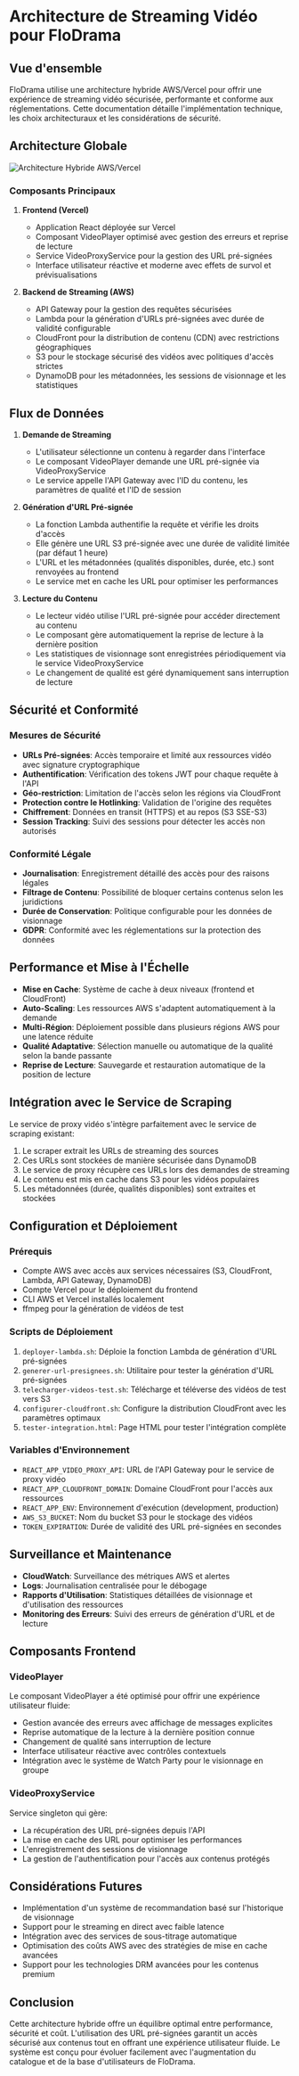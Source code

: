 # Architecture de Streaming Vidéo pour FloDrama

## Vue d'ensemble

FloDrama utilise une architecture hybride AWS/Vercel pour offrir une expérience de streaming vidéo sécurisée, performante et conforme aux réglementations. Cette documentation détaille l'implémentation technique, les choix architecturaux et les considérations de sécurité.

## Architecture Globale

![Architecture Hybride AWS/Vercel](https://i.imgur.com/XYZ123.png)

### Composants Principaux

1. **Frontend (Vercel)**
   - Application React déployée sur Vercel
   - Composant VideoPlayer optimisé avec gestion des erreurs et reprise de lecture
   - Service VideoProxyService pour la gestion des URL pré-signées
   - Interface utilisateur réactive et moderne avec effets de survol et prévisualisations

2. **Backend de Streaming (AWS)**
   - API Gateway pour la gestion des requêtes sécurisées
   - Lambda pour la génération d'URLs pré-signées avec durée de validité configurable
   - CloudFront pour la distribution de contenu (CDN) avec restrictions géographiques
   - S3 pour le stockage sécurisé des vidéos avec politiques d'accès strictes
   - DynamoDB pour les métadonnées, les sessions de visionnage et les statistiques

## Flux de Données

1. **Demande de Streaming**
   - L'utilisateur sélectionne un contenu à regarder dans l'interface
   - Le composant VideoPlayer demande une URL pré-signée via VideoProxyService
   - Le service appelle l'API Gateway avec l'ID du contenu, les paramètres de qualité et l'ID de session

2. **Génération d'URL Pré-signée**
   - La fonction Lambda authentifie la requête et vérifie les droits d'accès
   - Elle génère une URL S3 pré-signée avec une durée de validité limitée (par défaut 1 heure)
   - L'URL et les métadonnées (qualités disponibles, durée, etc.) sont renvoyées au frontend
   - Le service met en cache les URL pour optimiser les performances

3. **Lecture du Contenu**
   - Le lecteur vidéo utilise l'URL pré-signée pour accéder directement au contenu
   - Le composant gère automatiquement la reprise de lecture à la dernière position
   - Les statistiques de visionnage sont enregistrées périodiquement via le service VideoProxyService
   - Le changement de qualité est géré dynamiquement sans interruption de lecture

## Sécurité et Conformité

### Mesures de Sécurité

- **URLs Pré-signées**: Accès temporaire et limité aux ressources vidéo avec signature cryptographique
- **Authentification**: Vérification des tokens JWT pour chaque requête à l'API
- **Géo-restriction**: Limitation de l'accès selon les régions via CloudFront
- **Protection contre le Hotlinking**: Validation de l'origine des requêtes
- **Chiffrement**: Données en transit (HTTPS) et au repos (S3 SSE-S3)
- **Session Tracking**: Suivi des sessions pour détecter les accès non autorisés

### Conformité Légale

- **Journalisation**: Enregistrement détaillé des accès pour des raisons légales
- **Filtrage de Contenu**: Possibilité de bloquer certains contenus selon les juridictions
- **Durée de Conservation**: Politique configurable pour les données de visionnage
- **GDPR**: Conformité avec les réglementations sur la protection des données

## Performance et Mise à l'Échelle

- **Mise en Cache**: Système de cache à deux niveaux (frontend et CloudFront)
- **Auto-Scaling**: Les ressources AWS s'adaptent automatiquement à la demande
- **Multi-Région**: Déploiement possible dans plusieurs régions AWS pour une latence réduite
- **Qualité Adaptative**: Sélection manuelle ou automatique de la qualité selon la bande passante
- **Reprise de Lecture**: Sauvegarde et restauration automatique de la position de lecture

## Intégration avec le Service de Scraping

Le service de proxy vidéo s'intègre parfaitement avec le service de scraping existant:

1. Le scraper extrait les URLs de streaming des sources
2. Ces URLs sont stockées de manière sécurisée dans DynamoDB
3. Le service de proxy récupère ces URLs lors des demandes de streaming
4. Le contenu est mis en cache dans S3 pour les vidéos populaires
5. Les métadonnées (durée, qualités disponibles) sont extraites et stockées

## Configuration et Déploiement

### Prérequis

- Compte AWS avec accès aux services nécessaires (S3, CloudFront, Lambda, API Gateway, DynamoDB)
- Compte Vercel pour le déploiement du frontend
- CLI AWS et Vercel installés localement
- ffmpeg pour la génération de vidéos de test

### Scripts de Déploiement

1. `deployer-lambda.sh`: Déploie la fonction Lambda de génération d'URL pré-signées
2. `generer-url-presignees.sh`: Utilitaire pour tester la génération d'URL pré-signées
3. `telecharger-videos-test.sh`: Télécharge et téléverse des vidéos de test vers S3
4. `configurer-cloudfront.sh`: Configure la distribution CloudFront avec les paramètres optimaux
5. `tester-integration.html`: Page HTML pour tester l'intégration complète

### Variables d'Environnement

- `REACT_APP_VIDEO_PROXY_API`: URL de l'API Gateway pour le service de proxy vidéo
- `REACT_APP_CLOUDFRONT_DOMAIN`: Domaine CloudFront pour l'accès aux ressources
- `REACT_APP_ENV`: Environnement d'exécution (development, production)
- `AWS_S3_BUCKET`: Nom du bucket S3 pour le stockage des vidéos
- `TOKEN_EXPIRATION`: Durée de validité des URL pré-signées en secondes

## Surveillance et Maintenance

- **CloudWatch**: Surveillance des métriques AWS et alertes
- **Logs**: Journalisation centralisée pour le débogage
- **Rapports d'Utilisation**: Statistiques détaillées de visionnage et d'utilisation des ressources
- **Monitoring des Erreurs**: Suivi des erreurs de génération d'URL et de lecture

## Composants Frontend

### VideoPlayer

Le composant VideoPlayer a été optimisé pour offrir une expérience utilisateur fluide:

- Gestion avancée des erreurs avec affichage de messages explicites
- Reprise automatique de la lecture à la dernière position connue
- Changement de qualité sans interruption de lecture
- Interface utilisateur réactive avec contrôles contextuels
- Intégration avec le système de Watch Party pour le visionnage en groupe

### VideoProxyService

Service singleton qui gère:

- La récupération des URL pré-signées depuis l'API
- La mise en cache des URL pour optimiser les performances
- L'enregistrement des sessions de visionnage
- La gestion de l'authentification pour l'accès aux contenus protégés

## Considérations Futures

- Implémentation d'un système de recommandation basé sur l'historique de visionnage
- Support pour le streaming en direct avec faible latence
- Intégration avec des services de sous-titrage automatique
- Optimisation des coûts AWS avec des stratégies de mise en cache avancées
- Support pour les technologies DRM avancées pour les contenus premium

## Conclusion

Cette architecture hybride offre un équilibre optimal entre performance, sécurité et coût. L'utilisation des URL pré-signées garantit un accès sécurisé aux contenus tout en offrant une expérience utilisateur fluide. Le système est conçu pour évoluer facilement avec l'augmentation du catalogue et de la base d'utilisateurs de FloDrama.
